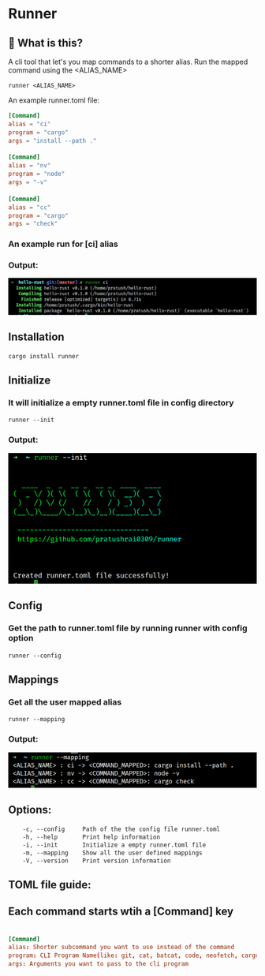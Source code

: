 # Runner

## 🤔 What is this?
A cli tool that let's you map commands to a shorter alias. Run the mapped command using the <ALIAS_NAME>
```
runner <ALIAS_NAME>
```
An example runner.toml file:
```toml
[Command]
alias = "ci"
program = "cargo"
args = "install --path ."

[Command]
alias = "nv"
program = "node"
args = "-v"

[Command]
alias = "cc"
program = "cargo"
args = "check"

```
### An example run for [ci] alias
### Output: 
![ci](images/ci.png)

## Installation
```
cargo install runner
```

## Initialize

### It will initialize a empty runner.toml file in config directory

```
runner --init
```
### Output:
![init](images/init.png)


## Config

### Get the path to runner.toml file by running runner with config option
```
runner --config
```

## Mappings

### Get all the user mapped alias

```
runner --mapping
```
### Output: 

![mapping](images/mapping.png)

## Options:

```
    -c, --config     Path of the the config file runner.toml
    -h, --help       Print help information
    -i, --init       Initialize a empty runner.toml file
    -m, --mapping    Show all the user defined mappings
    -V, --version    Print version information
```

## TOML file guide:

## Each command starts wtih a [Command] key


```toml

[Command]
alias: Shorter subcommand you want to use instead of the command
program: CLI Program Name(like: git, cat, batcat, code, neofetch, cargo, python, node, npm etc.)
args: Arguments you want to pass to the cli program
```

